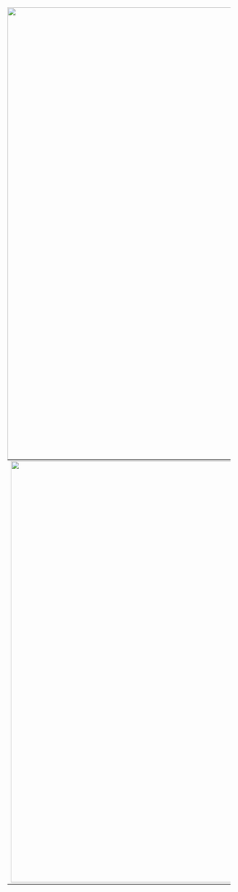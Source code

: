 <img src="https://steemitimages.com/DQmbaedeTrFuED61jDHAqmZRv2VeX3tWA6pyBi4zoR5T26o/helloworld.gif" align="left" height="" width="1020" />  
  

<br/>  

<table><tr><td valign="top" width="50%">

<img src="https://github-readme-stats.vercel.app/api?username=Hallssss&show_icons=true&theme=chartreuse-dark&count_private=true&hide_border=true" align="left" width="950" />

</td><td valign="top" width="50%">

<img src="https://github-readme-stats.vercel.app/api/top-langs/?username=set&theme=chartreuse-dark&hide_border=true&count_private=true&layout=compact" align="left" width="950" />

</td></tr></table>
<br />
